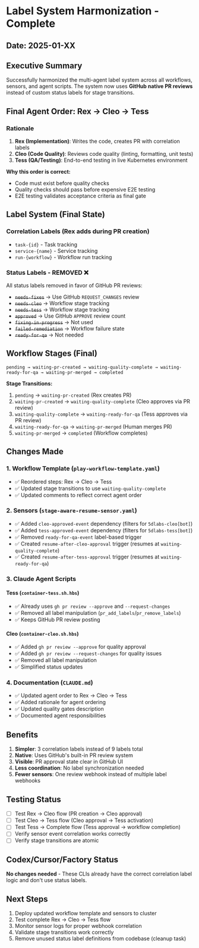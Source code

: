 # Label System Harmonization - Complete

## Date: 2025-01-XX

## Executive Summary

Successfully harmonized the multi-agent label system across all workflows, sensors, and agent scripts. The system now uses **GitHub native PR reviews** instead of custom status labels for stage transitions.

## Final Agent Order: Rex → Cleo → Tess

### Rationale

1. **Rex (Implementation)**: Writes the code, creates PR with correlation labels
2. **Cleo (Code Quality)**: Reviews code quality (linting, formatting, unit tests)
3. **Tess (QA/Testing)**: End-to-end testing in live Kubernetes environment

**Why this order is correct:**
- Code must exist before quality checks
- Quality checks should pass before expensive E2E testing
- E2E testing validates acceptance criteria as final gate

## Label System (Final State)

### Correlation Labels (Rex adds during PR creation)
- `task-{id}` - Task tracking
- `service-{name}` - Service tracking
- `run-{workflow}` - Workflow run tracking

### Status Labels - REMOVED ❌
All status labels removed in favor of GitHub PR reviews:
- ~~`needs-fixes`~~ → Use GitHub `REQUEST_CHANGES` review
- ~~`needs-cleo`~~ → Workflow stage tracking
- ~~`needs-tess`~~ → Workflow stage tracking
- ~~`approved`~~ → Use GitHub `APPROVE` review count
- ~~`fixing-in-progress`~~ → Not used
- ~~`failed-remediation`~~ → Workflow failure state
- ~~`ready-for-qa`~~ → Not needed

## Workflow Stages (Final)

```
pending → waiting-pr-created → waiting-quality-complete → waiting-ready-for-qa → waiting-pr-merged → completed
```

**Stage Transitions:**
1. `pending` → `waiting-pr-created` (Rex creates PR)
2. `waiting-pr-created` → `waiting-quality-complete` (Cleo approves via PR review)
3. `waiting-quality-complete` → `waiting-ready-for-qa` (Tess approves via PR review)
4. `waiting-ready-for-qa` → `waiting-pr-merged` (Human merges PR)
5. `waiting-pr-merged` → `completed` (Workflow completes)

## Changes Made

### 1. Workflow Template (`play-workflow-template.yaml`)
- ✅ Reordered steps: Rex → Cleo → Tess
- ✅ Updated stage transitions to use `waiting-quality-complete`
- ✅ Updated comments to reflect correct agent order

### 2. Sensors (`stage-aware-resume-sensor.yaml`)
- ✅ Added `cleo-approved-event` dependency (filters for `5dlabs-cleo[bot]`)
- ✅ Added `tess-approved-event` dependency (filters for `5dlabs-tess[bot]`)
- ✅ Removed `ready-for-qa-event` label-based trigger
- ✅ Created `resume-after-cleo-approval` trigger (resumes at `waiting-quality-complete`)
- ✅ Created `resume-after-tess-approval` trigger (resumes at `waiting-ready-for-qa`)

### 3. Claude Agent Scripts

#### Tess (`container-tess.sh.hbs`)
- ✅ Already uses `gh pr review --approve` and `--request-changes`
- ✅ Removed all label manipulation (`pr_add_labels`/`pr_remove_labels`)
- ✅ Keeps GitHub PR review posting

#### Cleo (`container-cleo.sh.hbs`)
- ✅ Added `gh pr review --approve` for quality approval
- ✅ Added `gh pr review --request-changes` for quality issues
- ✅ Removed all label manipulation
- ✅ Simplified status updates

### 4. Documentation (`CLAUDE.md`)
- ✅ Updated agent order to Rex → Cleo → Tess
- ✅ Added rationale for agent ordering
- ✅ Updated quality gates description
- ✅ Documented agent responsibilities

## Benefits

1. **Simpler**: 3 correlation labels instead of 9 labels total
2. **Native**: Uses GitHub's built-in PR review system
3. **Visible**: PR approval state clear in GitHub UI
4. **Less coordination**: No label synchronization needed
5. **Fewer sensors**: One review webhook instead of multiple label webhooks

## Testing Status

- [ ] Test Rex → Cleo flow (PR creation → Cleo approval)
- [ ] Test Cleo → Tess flow (Cleo approval → Tess activation)
- [ ] Test Tess → Complete flow (Tess approval → workflow completion)
- [ ] Verify sensor event correlation works correctly
- [ ] Verify stage transitions are atomic

## Codex/Cursor/Factory Status

**No changes needed** - These CLIs already have the correct correlation label logic and don't use status labels.

## Next Steps

1. Deploy updated workflow template and sensors to cluster
2. Test complete Rex → Cleo → Tess flow
3. Monitor sensor logs for proper webhook correlation
4. Validate stage transitions work correctly
5. Remove unused status label definitions from codebase (cleanup task)
